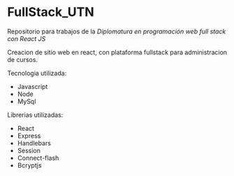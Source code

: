 # FullStack_UTN

Repositorio para trabajos de la _Diplomatura en programación web full stack con React JS_

Creacion de sitio web en react, con plataforma fullstack para administracion de cursos.

Tecnologia utilizada:
- Javascript
- Node
- MySql

Librerias utilizadas:
- React
- Express
- Handlebars
- Session
- Connect-flash
- Bcryptjs
